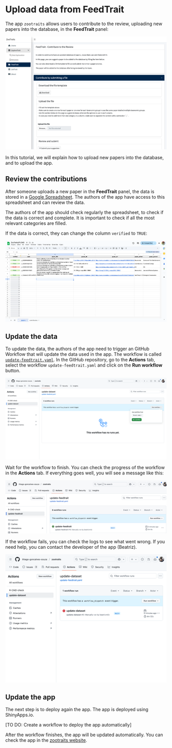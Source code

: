 # Upload data from FeedTrait

The app `zootraits` allows users to contribute to the review, uploading new papers into the database, in the **FeedTrait** panel:

![](images/feedtrait-panel.png)

In this tutorial, we will explain how to upload new papers into the database, and to upload the app.

## Review the contributions

After someone uploads a new paper in the **FeedTrait** panel, the data is stored in a [Google Spreadsheet](https://docs.google.com/spreadsheets/d/1nStfAOwUvUuVC4Xo3ArI8i1Be9TxGNdmntfn87OGSy4/edit?usp=sharing). The authors of the app have access to this spreadsheet and can review the data. 

The authors of the app should check regularly the spreadsheet, to check if the data is correct and complete. It is important to check if all the most relevant categories are filled.

If the data is correct, they can change the column `verified` to `TRUE`:

![](images/google-spreadsheet.png)

## Update the data

To update the data, the authors of the app need to trigger an GitHub Workflow that will update the data used in the app. The workflow is called [`update-feedtrait.yaml`](https://github.com/thiago-goncalves-souza/zootraits/actions/workflows/update-feedtrait.yaml). In the GitHub repository, go to the **Actions** tab, select the workflow `update-feedtrait.yaml` and click on the **Run workflow** button.


![](images/workflow-start.png)

Wait for the workflow to finish. You can check the progress of the workflow in the **Actions** tab. If everything goes well, you will see a message like this:

![](images/workflow-check.png)

If the workflow fails, you can check the logs to see what went wrong. If you need help, you can contact the developer of the app (Beatriz).


![](images/workflow-error.png)

## Update the app

The next step is to deploy again the app. The app is deployed using ShinyApps.io. 

[TO DO: Create a workflow to deploy the app automatically]

After the workflow finishes, the app will be updated automatically. You can check the app in the [zootraits website](https://thiago-goncalves-souza.github.io/zootraits/).
